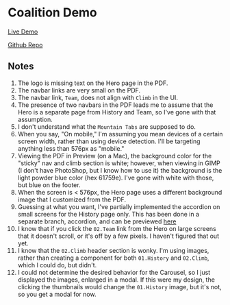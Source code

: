 # Coalition Demo

[Live Demo](https://rainbow-pasca-6665f9.netlify.app/)

[Github Repo](https://github.com/kimfucious/coalition-demo)

## Notes

1.  The logo is missing text on the Hero page in the PDF.
2.  The navbar links are very small on the PDF.
3.  The navbar link, `Team`, does not align with `Climb` in the UI.
4.  The presence of two navbars in the PDF leads me to assume that the Hero is a separate page from History and Team, so I've gone with that assumption.
5.  I don't understand what the `Mountain Tabs` are supposed to do.
6.  When you say, "On mobile," I'm assuming you mean devices of a certain screen width, rather than using device detection. I'll be targeting anything less than 576px as "mobile."
7.  Viewing the PDF in Preview (on a Mac), the background color for the "sticky" nav and climb section is white; however, when viewing in GIMP (I don't have PhotoShop, but I know how to use it) the background is the light powder blue color (hex 61759e). I've gone with white with those, but blue on the footer.
8.  When the screen is < 576px, the Hero page uses a different background image that I customized from the PDF.
9. Guessing at what you want, I've partially implemented the accordion on small screens for the History page only.  This has been done in a separate branch, accordion, and can be previewed [here](https://deploy-preview-1--rainbow-pasca-6665f9.netlify.app/)
10. I know that if you click the `02.Team` link from the Hero on large screens that it doesn't scroll, or it's off by a few pixels. I haven't figured that out yet.
11. I know that the `02.Climb` header section is wonky. I'm using images, rather than creating a component for both `01.History` and `02.Climb`, which I could do, but didn't.
12. I could not determine the desired behavior for the Carousel, so I just displayed the images, enlarged in a modal. If this were my design, the clicking the thumbnails would change the `01.History` image, but it's not, so you get a modal for now.
